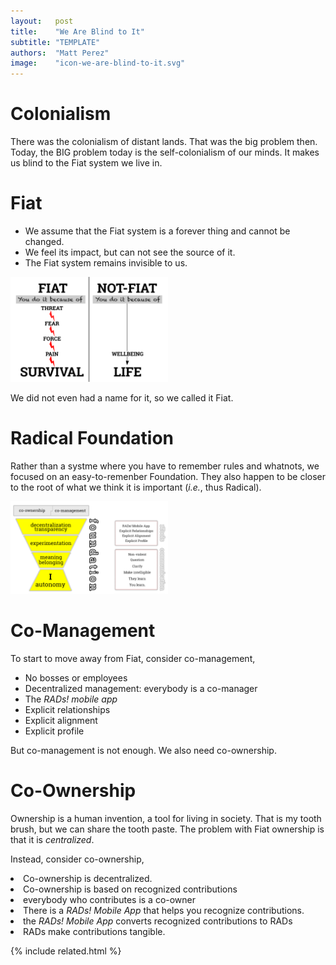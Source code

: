 ```yaml
---
layout:   post
title:    "We Are Blind to It"
subtitle: "TEMPLATE"
authors:  "Matt Perez"
image:    "icon-we-are-blind-to-it.svg"
---
```


<div style="display:none;">
 <p>Today the problem is not the colonialism of distant lands. The BIG problem is the self-colonialism of our minds. It makes us blind to the <span class="_paradigm">Fiat</span> system we live in.</p>
</div>

<h1>Colonialism</h1>
 <p>There was the colonialism of distant lands. That was the big problem then. Today, the BIG problem today is the self-colonialism of our minds. It makes us blind to the <span class="_paradigm">Fiat</span> system we live in.</p>

<h1>Fiat</h1>
 <ul>
  <li>We assume that the <span class="_paradigm">Fiat</span> system is a forever thing and cannot be changed.</li>
  <li>We feel its impact, but can not see the source of it.</li>
  <li>The <span class="_paradigm">Fiat</span> system remains invisible to us.</li>
 </ul>
  <div class='_center'>
   <img
    src='/assets/img/pic-fiat-fear-force-or-pain.svg'
    alt=''
    width='50%'>
  </div>
 <p>We did not even had a name for it, so we called it <span class="_paradigm">Fiat</span>.</p>

<h1>Radical Foundation</h1>
 <p>Rather than a systme where you have to remember rules and whatnots, we focused on an easy-to-remenber <span class="_paradigm">Foundation.</span> They also happen to be closer to the root of what we think it is important (<em>i.e.</em>, thus Radical).</p>
  <div class='_center'>
   <img
    src='/assets/img/pic-the-radical-model-coming-together.svg'
    alt=''
    width='50%'>
  </div>

<h1>Co-Management</h1>
 <p>To start to move away from <span class="_paradigm">Fiat</span>, consider co-management,</p>
  <ul>
   <li>No bosses or employees</li>
   <li>Decentralized management: everybody is a co-manager</li>
   <li>The <em>RADs! mobile app</em></li>
   <li>Explicit relationships</li>
   <li>Explicit alignment</li>
   <li>Explicit profile</li>
  </ul>
 <p>But co-management is not enough. We also need co-ownership.</p>

<h1>Co-Ownership</h1>
 <p>Ownership is a human invention, a tool for living in society. <span class=<'_quotespan'>That is my tooth brush, but we can share the tooth paste.</span> The problem with <span class="_paradigm">Fiat</span> ownership is that it is <em>centralized</em>.</p>
 <p>Instead, consider co-ownership,</p>
  <li>Co-ownership is decentralized.</li>
  <li>Co-ownership is based on recognized contributions</li>
  <li>everybody who contributes is a co-owner</li>
  <li>There is a <em><span class='_paradigm'>RAD</span>s! Mobile App</em> that helps you recognize contributions.</li>
  <li>the <em><span class='_paradigm'>RAD</span>s! Mobile App</em> converts recognized contributions to <span class='_paradigm'>RAD</span></span>s</li>
  <li><span class='_paradigm'>RAD</span>s make contributions tangible.</li>
 </ul>

{% include related.html %}
